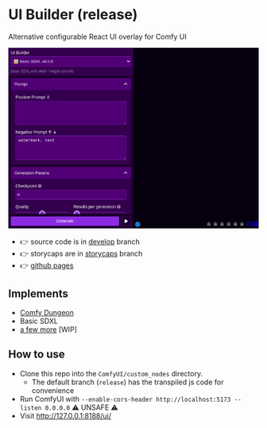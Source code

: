 # UI Builder (release)

Alternative configurable React UI overlay for Comfy UI

[![Preview](https://raw.githubusercontent.com/norgeous/ComfyUI-UI-Builder/develop/_storycaps_/App/App_dark.png 'Preview')](https://norgeous.github.io/ComfyUI-UI-Builder/storybook/iframe.html?args=&id=app--app)

- 👉 source code is in [develop](https://github.com/norgeous/ComfyUI-UI-Builder/tree/develop) branch
- 👉 storycaps are in [storycaps](https://github.com/norgeous/ComfyUI-UI-Builder/tree/storycaps) branch
- 👉 [github pages](https://norgeous.github.io/ComfyUI-UI-Builder/)

## Implements

- [Comfy Dungeon](https://github.com/cubiq/Comfy_Dungeon)
- Basic SDXL
- [a few more](https://github.com/norgeous/ComfyUI-UI-Builder/tree/develop/src/configs) [WIP]

## How to use

- Clone this repo into the `ComfyUI/custom_nodes` directory.
  - The default branch (`release`) has the transpiled js code for convenience
- Run ComfyUI with `--enable-cors-header http://localhost:5173 --listen 0.0.0.0` ⚠️ UNSAFE ⚠️
- Visit http://127.0.0.1:8188/ui/


